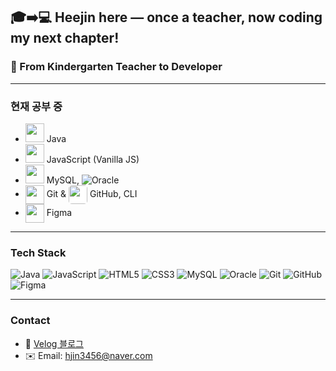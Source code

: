 ## 🎓➡️💻 Heejin here — once a teacher, now coding my next chapter!


### 🌱 From Kindergarten Teacher to Developer  
---

### 현재 공부 중
- <img src="https://cdn.jsdelivr.net/gh/devicons/devicon/icons/java/java-original.svg" width="30"/> Java <br>
- <img src="https://cdn.jsdelivr.net/gh/devicons/devicon/icons/javascript/javascript-original.svg" width="30"/> JavaScript (Vanilla JS) <br>
- <img src="https://cdn.jsdelivr.net/gh/devicons/devicon/icons/mysql/mysql-original.svg" width="30"/> MySQL, ![Oracle](https://img.shields.io/badge/Oracle-F80000?style=flat-square&logo=oracle&logoColor=white) <br>
- <img src="https://cdn.jsdelivr.net/gh/devicons/devicon/icons/git/git-original.svg" width="30" style="vertical-align: middle;"/> Git & 
  <img src="https://cdn.jsdelivr.net/gh/devicons/devicon/icons/github/github-original-wordmark.svg" width="30" style="background-color:white; border-radius:5px; vertical-align: middle;"/> GitHub, CLI <br>
- <img src="https://cdn.jsdelivr.net/gh/devicons/devicon/icons/figma/figma-original.svg" width="30" style="vertical-align: middle;"/> Figma
---

### Tech Stack

![Java](https://img.shields.io/badge/Java-007396?style=for-the-badge&logo=java&logoColor=white)
![JavaScript](https://img.shields.io/badge/JavaScript-F7DF1E?style=for-the-badge&logo=javascript&logoColor=black)
![HTML5](https://img.shields.io/badge/HTML5-E34F26?style=for-the-badge&logo=html5&logoColor=white)
![CSS3](https://img.shields.io/badge/CSS3-1572B6?style=for-the-badge&logo=css3&logoColor=white)
![MySQL](https://img.shields.io/badge/MySQL-4479A1?style=for-the-badge&logo=mysql&logoColor=white)
![Oracle](https://img.shields.io/badge/Oracle-F80000?style=for-the-badge&logo=oracle&logoColor=white)
![Git](https://img.shields.io/badge/Git-F05032?style=for-the-badge&logo=git&logoColor=white)
![GitHub](https://img.shields.io/badge/GitHub-181717?style=for-the-badge&logo=github&logoColor=white)
![Figma](https://img.shields.io/badge/Figma-F24E1E?style=for-the-badge&logo=figma&logoColor=white)

---

### Contact
- 📒 [Velog 블로그](https://velog.io/@hjin3456)
- ✉️ Email: hjin3456@naver.com


